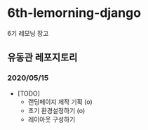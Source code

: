 # 6th-lemorning-django
6기 레모닝 장고

## 유동관 레포지토리

### 2020/05/15
- [TODO]
  - 랜딩페이지 제작 기획 (o)
  - 초기 환경설정하기    (o)
  - 레이아웃 구성하기
